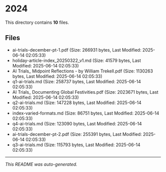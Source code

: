 # 2024

This directory contains **10** files.

## Files

- ai-trials-december-pt-1.pdf (Size: 266931 bytes, Last Modified: 2025-06-14 02:05:33)
- holiday-article-index_20250322_v1.md (Size: 41579 bytes, Last Modified: 2025-06-14 02:05:33)
- AI Trials_ Midpoint Reflections - by William Trekell.pdf (Size: 1130263 bytes, Last Modified: 2025-06-14 02:05:33)
- q1-ai-trials.md (Size: 258737 bytes, Last Modified: 2025-06-14 02:05:33)
- AI Trials_ Documenting Global Festivities.pdf (Size: 2023671 bytes, Last Modified: 2025-06-14 02:05:33)
- q2-ai-trials.md (Size: 147228 bytes, Last Modified: 2025-06-14 02:05:33)
- index-varied-formats.md (Size: 86751 bytes, Last Modified: 2025-06-14 02:05:33)
- q4-ai-trials.md (Size: 123090 bytes, Last Modified: 2025-06-14 02:05:33)
- ai-trials-december-pt-2.pdf (Size: 255391 bytes, Last Modified: 2025-06-14 02:05:33)
- q3-ai-trials.md (Size: 115793 bytes, Last Modified: 2025-06-14 02:05:33)

---
*This README was auto-generated.*
